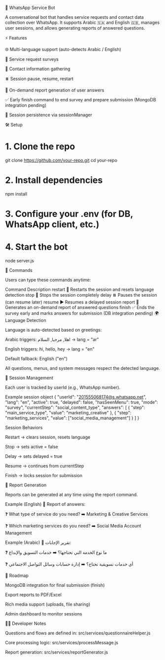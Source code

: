 📲 WhatsApp Service Bot

A conversational bot that handles service requests and contact data collection over WhatsApp.
It supports Arabic 🇸🇦 and English 🇬🇧, manages user sessions, and allows generating reports of answered questions.

⚡ Features

🌐 Multi-language support (auto-detects Arabic / English)

📝 Service request surveys

📇 Contact information gathering

⏸️ Session pause, resume, restart

📑 On-demand report generation of user answers

✅ Early finish command to end survey and prepare submission (MongoDB integration pending)

💾 Session persistence via sessionManager

🛠️ Setup
# 1. Clone the repo
git clone https://github.com/your-repo.git
cd your-repo

# 2. Install dependencies
npm install

# 3. Configure your .env (for DB, WhatsApp client, etc.)

# 4. Start the bot
node server.js

💬 Commands

Users can type these commands anytime:

Command	Description
restart	🔄 Restarts the session and resets language detection
stop	🛑 Stops the session completely
delay	⏸️ Pauses the session (can resume later)
resume	▶️ Resumes a delayed session
report	📑 Generates an on-demand report of answered questions
finish	✅ Ends the survey early and marks answers for submission (DB integration pending)
🌍 Language Detection

Language is auto-detected based on greetings:

Arabic triggers: اهلا, مرحبا, السلام → lang = "ar"

English triggers: hi, hello, hey → lang = "en"

Default fallback: English ("en")

All questions, menus, and system messages respect the detected language.

🧩 Session Management

Each user is tracked by userId (e.g., WhatsApp number).

Example session object
{
  "userId": "201555068174@s.whatsapp.net",
  "lang": "en",
  "active": true,
  "delayed": false,
  "hasSeenMenu": true,
  "mode": "survey",
  "currentStep": "social_content_type",
  "answers": [
    { "step": "main_service_type", "value": "marketing_creative" },
    { "step": "marketing_services", "value": ["social_media_management"] }
  ]
}

Session Behaviors

Restart → clears session, resets language

Stop → sets active = false

Delay → sets delayed = true

Resume → continues from currentStep

Finish → locks session for submission

📑 Report Generation

Reports can be generated at any time using the report command.

Example (English)
📑 Report of answers:

❓ What type of service do you need?
➡️ Marketing & Creative Services

❓ Which marketing services do you need?
➡️ Social Media Account Management

Example (Arabic)
📑 تقرير الإجابات:

❓ ما نوع الخدمة التي تحتاجها؟
➡️ خدمات التسويق والإبداع

❓ أي خدمات تسويقية تحتاج؟
➡️ إدارة حسابات وسائل التواصل الاجتماعي

🔮 Roadmap

 MongoDB integration for final submission (finish)

 Export reports to PDF/Excel

 Rich media support (uploads, file sharing)

 Admin dashboard to monitor sessions

👨‍💻 Developer Notes

Questions and flows are defined in:
src/services/questionnaireHelper.js

Core processing logic:
src/services/processMessage.js

Report generation:
src/services/reportGenerator.js